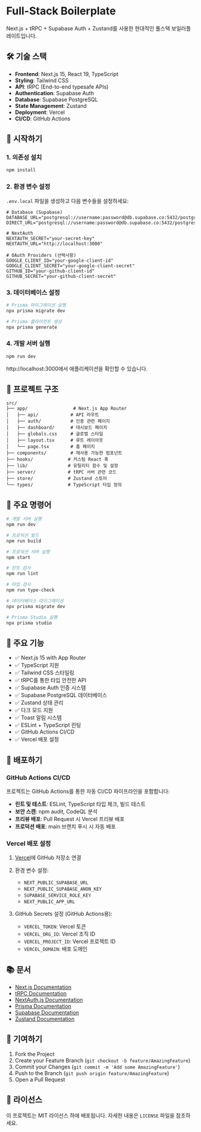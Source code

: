 # Full-Stack Boilerplate

Next.js + tRPC + Supabase Auth + Zustand를 사용한 현대적인 풀스택 보일러플레이트입니다.

## 🛠️ 기술 스택

- **Frontend**: Next.js 15, React 19, TypeScript
- **Styling**: Tailwind CSS
- **API**: tRPC (End-to-end typesafe APIs)
- **Authentication**: Supabase Auth
- **Database**: Supabase PostgreSQL
- **State Management**: Zustand
- **Deployment**: Vercel
- **CI/CD**: GitHub Actions

## 🚀 시작하기

### 1. 의존성 설치

```bash
npm install
```

### 2. 환경 변수 설정

`.env.local` 파일을 생성하고 다음 변수들을 설정하세요:

```env
# Database (Supabase)
DATABASE_URL="postgresql://username:password@db.supabase.co:5432/postgres"
DIRECT_URL="postgresql://username:password@db.supabase.co:5432/postgres"

# NextAuth
NEXTAUTH_SECRET="your-secret-key"
NEXTAUTH_URL="http://localhost:3000"

# OAuth Providers (선택사항)
GOOGLE_CLIENT_ID="your-google-client-id"
GOOGLE_CLIENT_SECRET="your-google-client-secret"
GITHUB_ID="your-github-client-id"
GITHUB_SECRET="your-github-client-secret"
```

### 3. 데이터베이스 설정

```bash
# Prisma 마이그레이션 실행
npx prisma migrate dev

# Prisma 클라이언트 생성
npx prisma generate
```

### 4. 개발 서버 실행

```bash
npm run dev
```

http://localhost:3000에서 애플리케이션을 확인할 수 있습니다.

## 📁 프로젝트 구조

```
src/
├── app/                 # Next.js App Router
│   ├── api/            # API 라우트
│   ├── auth/           # 인증 관련 페이지
│   ├── dashboard/      # 대시보드 페이지
│   ├── globals.css     # 글로벌 스타일
│   ├── layout.tsx      # 루트 레이아웃
│   └── page.tsx        # 홈 페이지
├── components/         # 재사용 가능한 컴포넌트
├── hooks/             # 커스텀 React 훅
├── lib/               # 유틸리티 함수 및 설정
├── server/            # tRPC 서버 관련 코드
├── store/             # Zustand 스토어
└── types/             # TypeScript 타입 정의
```

## 🔧 주요 명령어

```bash
# 개발 서버 실행
npm run dev

# 프로덕션 빌드
npm run build

# 프로덕션 서버 실행
npm start

# 린트 검사
npm run lint

# 타입 검사
npm run type-check

# 데이터베이스 마이그레이션
npx prisma migrate dev

# Prisma Studio 실행
npx prisma studio
```

## 🎯 주요 기능

- ✅ Next.js 15 with App Router
- ✅ TypeScript 지원
- ✅ Tailwind CSS 스타일링
- ✅ tRPC를 통한 타입 안전한 API
- ✅ Supabase Auth 인증 시스템
- ✅ Supabase PostgreSQL 데이터베이스
- ✅ Zustand 상태 관리
- ✅ 다크 모드 지원
- ✅ Toast 알림 시스템
- ✅ ESLint + TypeScript 린팅
- ✅ GitHub Actions CI/CD
- ✅ Vercel 배포 설정

## 🚀 배포하기

### GitHub Actions CI/CD

프로젝트는 GitHub Actions를 통한 자동 CI/CD 파이프라인을 포함합니다:

- **린트 및 테스트**: ESLint, TypeScript 타입 체크, 빌드 테스트
- **보안 스캔**: npm audit, CodeQL 분석
- **프리뷰 배포**: Pull Request 시 Vercel 프리뷰 배포
- **프로덕션 배포**: main 브랜치 푸시 시 자동 배포

### Vercel 배포 설정

1. [Vercel](https://vercel.com)에 GitHub 저장소 연결
2. 환경 변수 설정:
   - `NEXT_PUBLIC_SUPABASE_URL`
   - `NEXT_PUBLIC_SUPABASE_ANON_KEY`
   - `SUPABASE_SERVICE_ROLE_KEY`
   - `NEXT_PUBLIC_APP_URL`

3. GitHub Secrets 설정 (GitHub Actions용):
   - `VERCEL_TOKEN`: Vercel 토큰
   - `VERCEL_ORG_ID`: Vercel 조직 ID
   - `VERCEL_PROJECT_ID`: Vercel 프로젝트 ID
   - `VERCEL_DOMAIN`: 배포 도메인

## 📚 문서

- [Next.js Documentation](https://nextjs.org/docs)
- [tRPC Documentation](https://trpc.io/docs)
- [NextAuth.js Documentation](https://next-auth.js.org/)
- [Prisma Documentation](https://www.prisma.io/docs)
- [Supabase Documentation](https://supabase.com/docs)
- [Zustand Documentation](https://zustand-demo.pmnd.rs/)

## 🤝 기여하기

1. Fork the Project
2. Create your Feature Branch (`git checkout -b feature/AmazingFeature`)
3. Commit your Changes (`git commit -m 'Add some AmazingFeature'`)
4. Push to the Branch (`git push origin feature/AmazingFeature`)
5. Open a Pull Request

## 📄 라이선스

이 프로젝트는 MIT 라이선스 하에 배포됩니다. 자세한 내용은 `LICENSE` 파일을 참조하세요.
